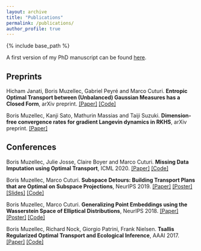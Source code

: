 ```yaml
---
layout: archive
title: "Publications"
permalink: /publications/
author_profile: true
---
```


{% include base_path %}

A first version of my PhD manuscript can be found [here](https://borismuzellec.github.io/publications/thesis_muzellec.pdf).

## Preprints ##

Hicham Janati, Boris Muzellec, Gabriel Peyré and Marco Cuturi. **Entropic Optimal Transport between (Unbalanced) Gaussian Measures has a Closed Form**, arXiv preprint. [[Paper]](https://arxiv.org/abs/2006.02572) [[Code]](https://github.com/hichamjanati/Entropic-OT-gaussians)

Boris Muzellec, Kanji Sato, Mathurin Massias and Taiji Suzuki. **Dimension-free convergence rates for gradient Langevin dynamics in RKHS**, arXiv preprint. [[Paper]](https://arxiv.org/abs/2003.00306)

## Conferences ##

Boris Muzellec, Julie Josse, Claire Boyer and Marco Cuturi.
 **Missing Data Imputation using Optimal Transport**, ICML 2020. [[Paper]](http://arxiv.org/abs/2002.03860) [[Code]](https://github.com/BorisMuzellec/MissingDataOT)

Boris Muzellec, Marco Cuturi.
  **Subspace Detours: Building Transport Plans that are Optimal on Subspace Projections**, NeurIPS 2019. [[Paper]](https://arxiv.org/abs/1905.10099) [[Poster]](https://borismuzellec.github.io/publications/poster_subspaceOT_final.pdf) [[Slides]](https://borismuzellec.github.io/publications/slides_subspace_detours.pdf) [[Code]](https://github.com/BorisMuzellec/SubspaceOT)

Boris Muzellec, Marco Cuturi.
  **Generalizing Point Embeddings using the Wasserstein Space of Elliptical Distributions**, NeurIPS 2018. [[Paper]](https://arxiv.org/abs/1805.07594) [[Poster]](https://borismuzellec.github.io/publications/poster_elliptical_final.pdf) [[Code]](https://github.com/BorisMuzellec/EllipticalEmbeddings)

Boris Muzellec, Richard Nock, Giorgio Patrini, Frank Nielsen.
  **Tsallis Regularized Optimal Transport and Ecological Inference**, AAAI 2017. [[Paper]](https://arxiv.org/abs/1609.04495) [[Code]](https://github.com/BorisMuzellec/TROT)

